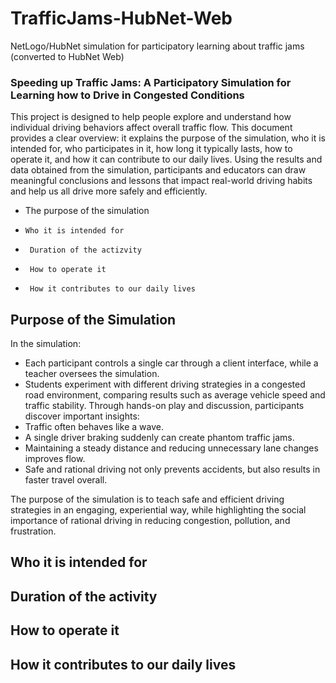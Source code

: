 # TrafficJams-HubNet-Web
NetLogo/HubNet simulation for participatory learning about traffic jams (converted to HubNet Web)

###  Speeding up Traffic Jams: A Participatory Simulation for Learning how to Drive in Congested Conditions
This project is designed to help people explore and understand how individual driving behaviors affect overall traffic flow. This document provides a clear overview: it explains the purpose of the simulation, who it is intended for, who participates in it, how long it typically lasts, how to operate it, and how it can contribute to our daily lives. Using the results and data obtained from the simulation, participants and educators can draw meaningful conclusions and lessons that impact real-world driving habits and help us all drive more safely and efficiently.

- 	The purpose of the simulation  
-	  Who it is intended for  
-	   Duration of the actizvity  
-	   How to operate it  
-	   How it contributes to our daily lives  

##  Purpose of the Simulation
In the simulation:
-	Each participant controls a single car through a client interface, while a teacher oversees the simulation.
-	Students experiment with different driving strategies in a congested road environment, comparing results such as average vehicle speed and traffic stability.
Through hands-on play and discussion, participants discover important insights:
-	Traffic often behaves like a wave.
-	A single driver braking suddenly can create phantom traffic jams.
-	Maintaining a steady distance and reducing unnecessary lane changes improves flow.
-	Safe and rational driving not only prevents accidents, but also results in faster travel overall.

The purpose of the simulation is to teach safe and efficient driving strategies in an engaging, experiential way, while highlighting the social importance of rational driving in reducing congestion, pollution, and frustration.

##  Who it is intended for

##  Duration of the activity

##  How to operate it

##  How it contributes to our daily lives

